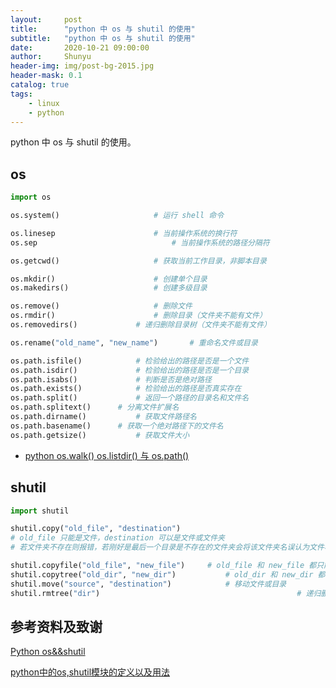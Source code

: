 ```yaml
---
layout:     post
title:      "python 中 os 与 shutil 的使用"
subtitle:   "python 中 os 与 shutil 的使用"
date:       2020-10-21 09:00:00
author:     Shunyu
header-img: img/post-bg-2015.jpg
header-mask: 0.1
catalog: true
tags:
    - linux
    - python
---
```




python 中 os 与 shutil 的使用。



## os

```python
import os

os.system()						# 运行 shell 命令

os.linesep						# 当前操作系统的换行符
os.sep								# 当前操作系统的路径分隔符

os.getcwd()						# 获取当前工作目录，非脚本目录

os.mkdir()						# 创建单个目录
os.makedirs()					# 创建多级目录

os.remove()						# 删除文件
os.rmdir()						# 删除目录（文件夹不能有文件）
os.removedirs()				# 递归删除目录树（文件夹不能有文件）

os.rename("old_name", "new_name")		# 重命名文件或目录

os.path.isfile()			# 检验给出的路径是否是一个文件
os.path.isdir()				# 检验给出的路径是否是一个目录
os.path.isabs()				# 判断是否是绝对路径
os.path.exists()			# 检验给出的路径是否真实存在
os.path.split()				# 返回一个路径的目录名和文件名
os.path.splitext()		# 分离文件扩展名
os.path.dirname()			# 获取文件路径名
os.path.basename()		# 获取一个绝对路径下的文件名
os.path.getsize()			# 获取文件大小
```

- [python os.walk() os.listdir() 与 os.path()](https://liushunyu.github.io/2019/08/15/python-os.walk()-os.listdir()-与-os.path()/)



## shutil

```python
import shutil

shutil.copy("old_file", "destination")
# old_file 只能是文件，destination 可以是文件或文件夹
# 若文件夹不存在则报错，若刚好是最后一个目录是不存在的文件夹会将该文件夹名误认为文件名

shutil.copyfile("old_file", "new_file")		# old_file 和 new_file 都只能是文件
shutil.copytree("old_dir", "new_dir")			# old_dir 和 new_dir 都只能是目录，且 new_dir 必须不存在
shutil.move("source", "destination")			# 移动文件或目录
shutil.rmtree("dir")											# 递归删除目录树（文件夹里可以有文件）
```



## 参考资料及致谢

[Python os&&shutil](https://blog.csdn.net/u012164509/article/details/93995887)

[python中的os,shutil模块的定义以及用法](https://www.cnblogs.com/czaiz/p/7693915.html)